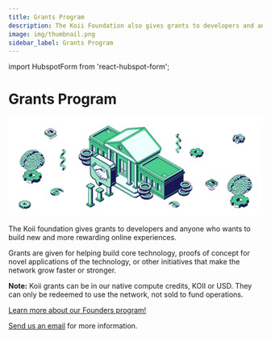 ```yaml
---
title: Grants Program
description: The Koii Foundation also gives grants to developers and anyone who wants to build new and more rewarding online experiences.
image: img/thumbnail.png
sidebar_label: Grants Program
---
```


import HubspotForm from 'react-hubspot-form';

# Grants Program

![banner](img/Grants%20Program.svg)

The Koii foundation gives grants to developers and anyone who wants to build new and more rewarding online experiences.&#x20;

Grants are given for helping build core technology, proofs of concept for novel applications of the technology, or other initiatives that make the network grow faster or stronger.

**Note:** Koii grants can be in our native compute credits, KOII or USD. They can only be redeemed to use the network, not sold to fund operations.&#x20;

[Learn more about our Founders program!](https://www.koii.network/founders)

[Send us an email](mailto:hello@koii.network) for more information.
